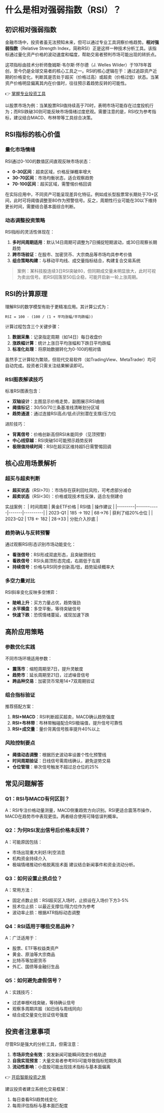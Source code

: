 # 什么是相对强弱指数（RSI）？

## 初识相对强弱指数

金融市场中，投资者虽无法预知未来，但可以通过专业工具洞察价格趋势。**相对强弱指数**（Relative Strength Index，简称RSI）正是这样一种技术分析工具。该指标通过量化资产价格的波动速度和幅度，帮助交易者预判市场可能出现的转折点。

这项指标由技术分析师詹姆斯·韦尔斯·怀尔德（J. Welles Wilder）于1978年首创，至今仍是全球交易者的核心工具之一。RSI的核心逻辑在于：通过追踪资产近期的价格变化，判断其是否处于超买（价格过高）或超卖（价格过低）状态。当某资产价格明显偏离其内在价值时，往往预示着趋势反转的可能性。

👉 [掌握专业投资工具](https://bit.ly/okx_welcome)

以股票市场为例：当某股票RSI值持续高于70时，表明市场可能存在过度投机行为；而RSI跌破30则可能反映市场情绪过度悲观。需要注意的是，RSI仅为参考指标，建议结合MACD、布林带等工具综合决策。

## RSI指标的核心价值

### 量化市场情绪

RSI通过0-100的数值区间直观反映市场状态：
- **0-30区间**：超卖区域，价格反弹概率增大
- **30-70区间**：市场均衡状态，适合观察趋势
- **70-100区间**：超买区域，需警惕价格回调

在实际应用中，不同资产可能呈现差异化特征。例如成长型股票常长期处于70+区间，此时可将阈值调整至80作为预警信号。反之，周期性行业可能在30以下维持更长时间，需要结合基本面综合判断。

### 动态调整投资策略

RSI指标的灵活性体现在：
1. **多时间周期适用**：默认14日周期可调整为7日捕捉短期波动，或30日观察长期趋势
2. **跨市场验证**：在股市、加密货币、大宗商品等市场均具参考价值
3. **组合策略构建**：与移动平均线、成交量指标结合，构建复合交易系统

> 案例：某科技股连续3日RSI突破80，但同期成交量未明显放大，此时可视为卖出信号。若RSI回落至50后企稳，可能开启新一轮上涨周期。

## RSI的计算原理

理解RSI的数学模型有助于更精准应用。其计算公式为：

```
RSI = 100 - (100 / (1 + 平均涨幅/平均跌幅))
```

计算过程包含三个关键步骤：
1. **数据采集**：记录指定周期（如14日）每日收盘价
2. **涨跌幅计算**：统计上涨日平均涨幅和下跌日平均跌幅
3. **标准化处理**：将原始数据转化为0-100的相对值

虽然手工计算较为繁琐，但现代交易软件（如TradingView、MetaTrader）均可自动完成。投资者只需关注结果解读即可。

### RSI图表解读技巧

标准RSI图表包含：
- **双轴设计**：主图显示价格走势，副图展示RSI曲线
- **阈值标记**：30/50/70三条基准线清晰划分区域
- **趋势通道**：通过连接RSI高点/低点识别潜在支撑/压力位

进阶技巧：
- **背离信号**：价格创新高但RSI未能同步（见顶预警）
- **中心线穿越**：RSI突破50可能预示趋势反转
- **极限值持续时间**：RSI在超买区维持超5日需警惕回调

## 核心应用场景解析

### 超买与超卖判断

- **超买状态**（RSI>70）：市场存在获利回吐风险，可考虑部分减仓
- **超卖状态**（RSI<30）：价格或现技术性反弹，适合左侧建仓

实战案例：
| 时间周期 | 黄金ETF价格 | RSI值 | 操作建议 |
|---------|------------|-------|----------|
| 2023-Q1 | 185 → 192  | 68→76 | 获利了结20%仓位 |
| 2023-Q2 | 178 ← 182  | 28→33 | 分批介入抄底 |

### 趋势确认与反转预警

通过观察RSI形态识别市场动能变化：
- **看涨信号**：RSI形成双底形态，且突破颈线位
- **看跌信号**：RSI头肩顶形态完成，右肩低于左肩
- **持续信号**：价格与RSI同步创新高/低，趋势延续概率大

### 多空力量对比

RSI斜率变化反映多空博弈：
- **陡峭上升**：买方力量占优，趋势强劲
- **水平横盘**：多空平衡，等待突破信号
- **快速下跌**：恐慌情绪蔓延，或现加速下跌

## 高阶应用策略

### 参数优化实践

不同市场环境适用参数：
- **震荡市**：缩短周期至7日，提升灵敏度
- **趋势市**：延长周期至21日，过滤噪音信号
- **跨品种交易**：加密货币常用14+7双周期验证

### 组合指标验证

推荐搭配方案：
1. **RSI+MACD**：RSI判断超买超卖，MACD确认趋势强度
2. **RSI+布林带**：布林带触碰配合RSI极端值，提升信号可靠性
3. **RSI+成交量**：量价背离信号胜率提升40%以上

### 风险控制要点

- **阈值动态调整**：根据历史波动率设置个性化预警线
- **时间周期验证**：日线信号需周线确认，避免逆势交易
- **仓位管理**：单次信号触发不超过总仓位的25%

## 常见问题解答

### Q1：RSI与MACD有何区别？
A：RSI专注价格动量测量，MACD侧重趋势方向识别。RSI更适合震荡市操作，MACD在趋势市中表现更佳。两者结合使用可降低误判概率。

### Q2：为何RSI发出信号后价格未反转？
A：可能原因包括：
- 市场出现重大利好/利空消息
- 机构资金持续介入
- 极端情绪推动价格脱离技术面
建议结合新闻事件和资金流动分析。

### Q3：如何设置止损点位？
A：常用方法：
- 固定点数止损：RSI超买区入场时，止损设在入场价下方3-5%
- 技术位止损：以最近支撑位/阻力位作为参考
- 波动率止损：根据ATR指标动态调整

### Q4：RSI适用于哪些交易品种？
A：广泛适用于：
- 股票、ETF等权益类资产
- 黄金、原油等大宗商品
- 比特币等加密货币
- 外汇、国债等金融衍生品

### Q5：如何避免虚假信号？
A：实践技巧：
- 过滤单根K线突破，等待确认信号
- 观察多周期共振（如日线与周线同向）
- 结合成交量变化验证信号强度

## 投资者注意事项

尽管RSI是强大的分析工具，但需注意：
1. **市场非完全有效**：突发新闻可能瞬间改变价格轨迹
2. **自我实现预言**：大量交易者参考RSI可能导致指标短期失真
3. **流动性影响**：小盘股可能出现技术指标与基本面偏离

👉 [开启智能投资之旅](https://bit.ly/okx_welcome)

建议投资者建立系统化交易框架：
1. 每日查看RSI趋势线变化
2. 每周评估指标与基本面匹配度
